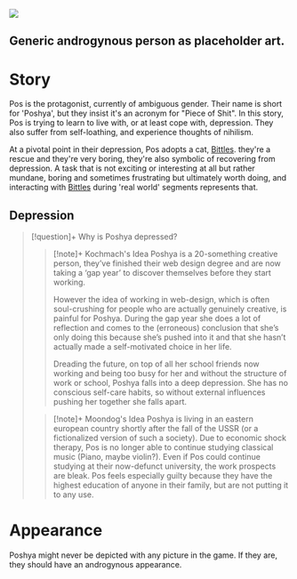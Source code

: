 ![](Placeholder%20Androgynous%20Poshya.jpg)
## Generic androgynous person as placeholder art.

# Story
Pos is the protagonist, currently of ambiguous gender. Their name is short for 'Poshya', but they insist it's an acronym for "Piece of Shit". In this story, Pos is trying to learn to live with, or at least cope with, depression. They also suffer from self-loathing, and experience thoughts of nihilism.

At a pivotal point in their depression, Pos adopts a cat, [Bittles](Bittles.md). they're a rescue and they're very boring, they're also symbolic of recovering from depression. A task that is not exciting or interesting at all but rather mundane, boring and sometimes frustrating but ultimately worth doing, and interacting with [Bittles](Bittles.md) during 'real world' segments represents that.

## Depression
>[!question]+ Why is Poshya depressed?
>
>>[!note]+ Kochmach's Idea
>>Poshya is a 20-something creative person, they’ve finished their web design degree and are now taking a ‘gap year’ to discover themselves before they start working.  
>>
>>However the idea of working in web-design, which is often soul-crushing for people who are actually genuinely creative, is painful for Poshya. During the gap year she does a lot of reflection and comes to the (erroneous) conclusion that she’s only doing this because she’s pushed into it and that she hasn’t actually made a self-motivated choice in her life. 
>>
>>Dreading the future, on top of all her school friends now working and being too busy for her and without the structure of work or school, Poshya falls into a deep depression. She has no conscious self-care habits, so without external influences pushing her together she falls apart.
>
>>[!note]+ Moondog's Idea
>>Poshya is living in an eastern european country shortly after the fall of the USSR (or a fictionalized version of such a society). Due to economic shock therapy, Pos is no longer able to continue studying classical music (Piano, maybe violin?). Even if Pos could continue studying at their now-defunct university, the work prospects are bleak. Pos feels especially guilty because they have the highest education of anyone in their family, but are not putting it to any use.

# Appearance
Poshya might never be depicted with any picture in the game. If they are, they should have an androgynous appearance.